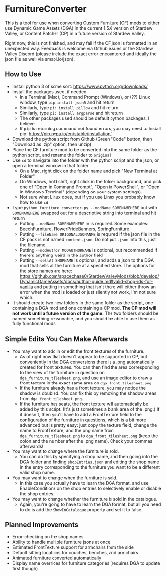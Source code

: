 # FurnitureConverter

This is a tool for use when converting Custom Furniture (CF) mods to either use Dynamic Game Assets (DGA) in the current 1.5.6 version of Stardew Valley, or Content Patcher (CP) in a future version of Stardew Valley. 

Right now, this is not finished, and may fail if the CF json is formatted in an unexpected way. Feedback is welcome via Github issues or the Stardew Valley Discord (please include the exact error encountered and ideally the json file as well via smapi.io/json).

## How to Use

* Install python 3 of some sort: https://www.python.org/downloads/
* Install the packages used, if needed
  * In a Terminal (Mac), Command Prompt (Windows), or (??) Linux window, type `pip install json5` and hit return 
  * Similarly, type `pip install pillow` and hit return
  * Similarly, type `pip install argparse` and hit return
  * The other packages used should be default python packages, I believe
  * If `pip` is returning command not found errors, you may need to install pip: https://pip.pypa.io/en/stable/installation/
* Download the python script from Github (Green "Code" button, then "Download as .zip" option, then unzip)
* Place the CF furniture mod to be converted into the same folder as the python script, and rename the folder to `original`
* Use `cd` to navigate into the folder with the python script and the json, or open a terminal window in that folder
  * On a Mac, right click on the folder name and pick "New Terminal at Folder"
  * On Windows, hold shift, right click in the folder background, and pick one of "Open in Command Prompt", "Open in PowerShell", or "Open in Windows Terminal" (depending on your system settings).
  * Not sure what Linux does, but if you use Linux you probably know how to use `cd`
* Type `python furniture_converter.py --modName SOMENAMEHERE` but with `SOMENAMEHERE` swapped out for a descriptive string into terminal and hit return
  * Putting `--modName SOMENAMEHERE` in is required. Some examples: BeechFurniture, FlowerPrideBanners, SpringFurniture
  * Putting `--fileName ORIGONALJSONANME` is required if the json file in the CF pack is not named `content.json`. Do not put `.json` into this, just the filename.
  * Putting `--modAuthor MODAUTHORNAME` is optional, but recommended if there's anything weird in the author field
  * Putting `--sellAt SHOPNAME` is optional, and adds a json to the DGA mod that sells all the furniture at a specified store. The options for the store names are here: https://github.com/spacechase0/StardewValleyMods/blob/develop/DynamicGameAssets/docs/author-guide.md#valid-shop-ids-for-vanilla and putting in something that isn't there will either throw an error when the mod is loaded or just silently not work, I'm not sure which.
* It should create two new folders in the same folder as the script, one containing a DGA mod and one containing a CP mod. **The CP mod will not work until a future version of the game.** The two folders should be named something reasonable, and you should be able to use them as fully functional mods. 

## Simple Edits You Can Make Afterwards

* You may want to add in or edit the front textures of the furniture. 
  * As of right now that doesn't appear to be supported in CP, but conveniently in the DGA conversions there is a .png automatically created for front textures. You can then find the area corresponding to the view of the furniture in question on `dga_furniture_tilesheet.png`, and use an image editor to draw a front texture in the exact same area on `dga_front_tilesheet.png`. 
  * If the furniture already has a front texture, you may notice the shadow is doubled. You can fix this by removing the shadow areas from `dga_front_tilesheet.png`.
  * If the furniture has seats, the front texture will automatically be added by this script. (It's just sometimes a blank area of the .png.) If it doesn't, then you'll have to add a FrontTexture field to the configuration of the furniture in questions, which is a bit more advanced but is pretty easy: just copy the texture field, change the name to FrontTexture, and the png name from `dga_furniture_tilesheet.png` to `dga_front_tilesheet.png` (keep the colon and the number after the .png name). Check your commas afterwards!
* You may want to change where the furniture is sold.
  * You can do this by specifying a shop name, and then going into the DGA folder and finding `shopEntries.json` and editing the shop name in the entry corresponding to the furniture you want to be a different valid shop name. 
* You may want to change when the furniture is sold.
  * In this case you actually have to learn the DGA format, and use EnableConditions on the shop entries to selectively enable or disable the shop entries. 
* You may want to change whether the furniture is sold in the catalogue.
  * Again, you're going to have to learn the DGA format, but all you need to do is add the `ShowInCatalogue` property and set it to false.

## Planned Improvements

* Error-checking on the shop names
* Ability to handle multiple furniture jsons at once
* Estimated FrontTexture support for armchairs from the side
* Default sitting locations for couches, benches, and armchairs
* Animated furniture converted automatically
* Display name overrides for furniture categories (requires DGA to update first though)
